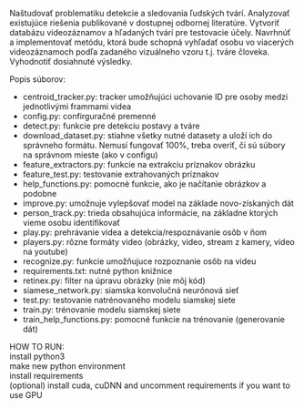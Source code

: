 Naštudovať problematiku detekcie a sledovania ľudských tvárí. Analyzovať existujúce riešenia publikované v dostupnej odbornej literatúre. Vytvoriť databázu videozáznamov a hľadaných tvárí pre testovacie účely. Navrhnúť a implementovať metódu, ktorá bude schopná vyhľadať osobu vo viacerých videozáznamoch podľa zadaného vizuálneho vzoru t.j. tváre človeka. Vyhodnotiť dosiahnuté výsledky.

Popis súborov:
- centroid_tracker.py: tracker umožňujúci uchovanie ID pre osoby medzi jednotlivými frammami videa
- config.py: confirguračné premenné
- detect.py: funkcie pre detekciu postavy a tváre
- download_dataset.py: stiahne všetky nutné datasety a uloží ich do správneho formátu. Nemusí fungovať 100%, treba overiť, či sú súbory na správnom mieste (ako v configu)
- feature_extractors.py: funkcie na extrakciu príznakov obrázku
- feature_test.py: testovanie extrahovaných príznakov
- help_functions.py: pomocné funkcie, ako je načítanie obrázkov a podobne
- improve.py: umožnuje vylepšovať model na základe novo-získaných dát
- person_track.py: trieda obsahujúca informácie, na základne ktorých vieme osobu identifikovať
- play.py: prehrávanie videa a detekcia/respoznávanie osôb v ňom
- players.py: rôzne formáty video (obrázky, video, stream z kamery, video na youtube)
- recognize.py: funkcie umožňujuce rozpoznanie osôb na videu
- requirements.txt: nutné python knižnice
- retinex.py: filter na úpravu obrázky (nie môj kód)
- siamese_network.py: siamska konvolučná neurónová sieť
- test.py: testovanie natrénovaného modelu siamskej siete
- train.py: trénovanie modelu siamskej siete
- train_help_functions.py: pomocné funkcie na trénovanie (generovanie dát)

HOW TO RUN:  
install python3  
make new python environment  
install requirements  
(optional) install cuda, cuDNN and uncomment requirements if you want to use GPU
